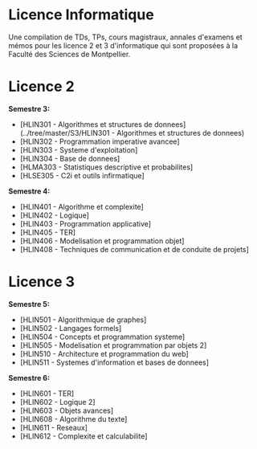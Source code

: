 # Licence Informatique

Une compilation de TDs, TPs, cours magistraux, annales d'examens et mémos pour les licence 2 et 3 d'informatique qui sont proposées à la Faculté des Sciences de Montpellier.

# Licence 2

**Semestre 3:**

- [HLIN301 - Algorithmes et structures de donnees](../tree/master/S3/HLIN301 - Algorithmes et structures de donnees)
- [HLIN302 - Programmation imperative avancee]
- [HLIN303 - Systeme d'exploitation]
- [HLIN304 - Base de donnees]
- [HLMA303 - Statistiques descriptive et probabilites]
- [HLSE305 - C2i et outils infirmatique]

**Semestre 4:**

- [HLIN401 - Algorithme et complexite]
- [HLIN402 - Logique]
- [HLIN403 - Programmation applicative]
- [HLIN405 - TER]
- [HLIN406 - Modelisation et programmation objet]
- [HLIN408 - Techniques de communication et de conduite de projets]

# Licence 3

**Semestre 5:**

- [HLIN501 - Algorithmique de graphes]
- [HLIN502 - Langages formels]
- [HLIN504 - Concepts et programmation systeme]
- [HLIN505 - Modelisation et programmation par objets 2]
- [HLIN510 - Architecture et programmation du web]
- [HLIN511 - Systemes d'information et bases de donnees]

**Semestre 6:**

- [HLIN601 - TER]
- [HLIN602 - Logique 2]
- [HLIN603 - Objets avances]
- [HLIN608 - Algorithme du texte]
- [HLIN611 - Reseaux]
- [HLIN612 - Complexite et calculabilite]

